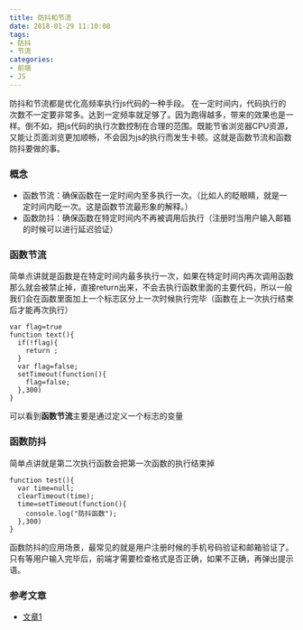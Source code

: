 ```yaml
---
title: 防抖和节流
date: 2018-01-29 11:10:08
tags: 
- 防抖
- 节流
categories:
- 前端
- JS
---
```

防抖和节流都是优化高频率执行js代码的一种手段。<!--more-->
在一定时间内，代码执行的次数不一定要非常多。达到一定频率就足够了。因为跑得越多，带来的效果也是一样。倒不如，把js代码的执行次数控制在合理的范围。既能节省浏览器CPU资源，又能让页面浏览更加顺畅，不会因为js的执行而发生卡顿。这就是函数节流和函数防抖要做的事。
### 概念
- 函数节流：确保函数在一定时间内至多执行一次。（比如人的眨眼睛，就是一定时间内眨一次。这是函数节流最形象的解释。）
- 函数防抖：确保函数在特定时间内不再被调用后执行（注册时当用户输入邮箱的时候可以进行延迟验证）
### 函数节流
简单点讲就是函数是在特定时间内最多执行一次，如果在特定时间内再次调用函数那么就会被禁止掉，直接return出来，不会去执行函数里面的主要代码，所以一般我们会在函数里面加上一个标志区分上一次时候执行完毕（函数在上一次执行结束后才能再次执行）
```
var flag=true
function text(){
  if(!flag){
    return ;
  }
  var flag=false;
  setTimeout(function(){
    flag=false;
  },300)
}
```
可以看到**函数节流**主要是通过定义一个标志的变量
### 函数防抖
简单点讲就是第二次执行函数会把第一次函数的执行结束掉
```
function test(){
  var time=null;
  clearTimeout(time);
  time=setTimeout(function(){
    console.log("防抖函数");
  },300)
}
```
函数防抖的应用场景，最常见的就是用户注册时候的手机号码验证和邮箱验证了。只有等用户输入完毕后，前端才需要检查格式是否正确，如果不正确，再弹出提示语。
### 参考文章
- [文章1](http://www.topfe.cn/javascript/395.html)
